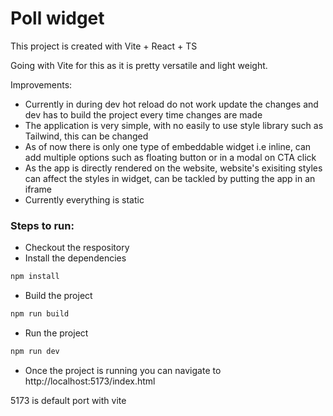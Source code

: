# Poll widget

This project is created with Vite + React + TS

Going with Vite for this as it is pretty versatile and light weight.

Improvements:

- Currently in during dev hot reload do not work update the changes and dev has to build the project every time changes are made
- The application is very simple, with no easily to use style library such as Tailwind, this can be changed
- As of now there is only one type of embeddable widget i.e inline, can add multiple options such as floating button or in a modal on CTA click
- As the app is directly rendered on the website, website's exisiting styles can affect the styles in widget, can be tackled by putting the app in an iframe
- Currently everything is static

### Steps to run:

- Checkout the respository
- Install the dependencies

```js
npm install
```

- Build the project

```js
npm run build
```

- Run the project

```js
npm run dev
```

- Once the project is running you can navigate to
  http://localhost:5173/index.html

5173 is default port with vite
